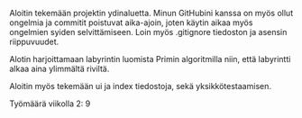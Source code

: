 Aloitin tekemään projektin ydinaluetta. Minun GitHubini kanssa on myös ollut ongelmia ja commitit poistuvat aika-ajoin, joten käytin aikaa myös  ongelmien syiden selvittämiseen.
Loin myös .gitignore tiedoston ja asensin riippuvuudet.

Alotin harjoittamaan labyrintin luomista Primin algoritmilla niin, että labyrintti alkaa aina ylimmältä riviltä.

Aloitin myös tekemään ui ja index tiedostoja, sekä yksikkötestaamisen.

Työmäärä viikolla 2: 9